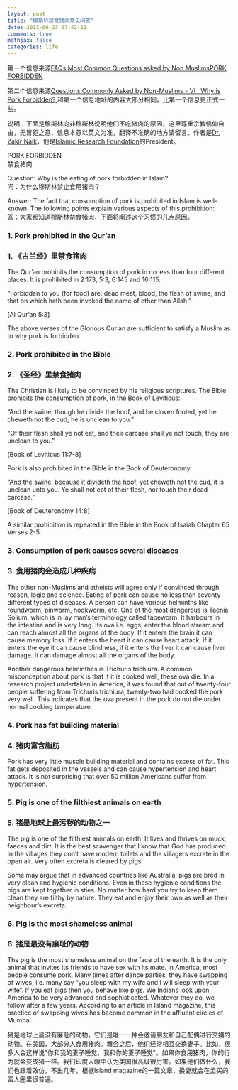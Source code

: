 ```yaml
---
layout: post
title: "穆斯林禁食猪肉常见问答"
date: 2013-06-23 07:42:11
comments: true
mathjax: false
categories: life
---
```

第一个信息来源[FAQs Most Common Questions asked by Non MuslimsPORK FORBIDDEN][first_url]

第二个信息来源[Questions Commonly Asked by Non-Muslims - VI : Why is Pork Forbidden?][second_url],和第一个信息地址的内容大部分相同，比第一个信息更正式一些。

说明：下面是穆斯林向非穆斯林说明他们不吃猪肉的原因，这里尊重宗教信仰自由，无冒犯之意，信息本意以英文为准，翻译不准确的地方请留言。作者是[Dr. Zakir Naik][dr_url]，他是[Islamic Research Foundation](http://www.irf.net/)的President。

PORK FORBIDDEN  
禁食猪肉

Question:
Why is the eating of pork forbidden in Islam?  
问：为什么穆斯林禁止食用猪肉？

Answer:
The fact that consumption of pork is prohibited in Islam is well-known. The following points explain various aspects of this prohibition:  
答：大家都知道穆斯林禁食猪肉，下面将阐述这个习惯的几点原因。

<!--more-->

### 1. Pork prohibited in the Qur’an

### 1. 《古兰经》里禁食猪肉
The Qur’an prohibits the consumption of pork in no less than four different places. It is prohibited in 2:173, 5:3, 6:145 and 16:115.

“Forbidden to you (for food) are: dead meat, blood, the flesh of swine, and that on which hath been invoked the name of other than Allah.”

[Al Qur’an 5:3]

The above verses of the Glorious Qur’an are sufficient to satisfy a Muslim as to why pork is forbidden.

### 2. Pork prohibited in the Bible

### 2. 《圣经》里禁食猪肉
The Christian is likely to be convinced by his religious scriptures. The Bible prohibits the consumption of pork, in the Book of Leviticus:

“And the swine, though he divide the hoof, and be cloven footed, yet he cheweth not the cud; he is unclean to you.”

“Of their flesh shall ye not eat, and their carcase shall ye not touch, they are unclean to you.”

[Book of Leviticus 11:7-8]

Pork is also prohibited in the Bible in the Book of Deuteronomy:

“And the swine, because it divideth the hoof, yet cheweth not the cud, it is unclean unto you. Ye shall not eat of their flesh, nor touch their dead carcase.”

[Book of Deuteronomy 14:8]

A similar prohibition is repeated in the Bible in the Book of Isaiah Chapter 65 Verses 2-5.

### 3. Consumption of pork causes several diseases

### 3. 食用猪肉会造成几种疾病
The other non-Muslims and atheists will agree only if convinced through reason, logic and science. Eating of pork can cause no less than seventy different types of diseases. A person can have various helminths like roundworm, pinworm, hookworm, etc. One of the most dangerous is Taenia Solium, which is in lay man’s terminology called tapeworm. It harbours in the intestine and is very long. Its ova i.e. eggs, enter the blood stream and can reach almost all the organs of the body. If it enters the brain it can cause memory loss. If it enters the heart it can cause heart attack, if it enters the eye it can cause blindness, if it enters the liver it can cause liver damage. It can damage almost all the organs of the body.

Another dangerous helminthes is Trichuris trichiura. A common misconception about pork is that if it is cooked well, these ova die. In a research project undertaken in America, it was found that out of twenty-four people suffering from Trichuris trichiura, twenty-two had cooked the pork very well. This indicates that the ova present in the pork do not die under normal cooking temperature.

### 4. Pork has fat building material

### 4. 猪肉富含脂肪
Pork has very little muscle building material and contains excess of fat. This fat gets deposited in the vessels and can cause hypertension and heart attack. It is not surprising that over 50 million Americans suffer from hypertension.

### 5. Pig is one of the filthiest animals on earth

### 5. 猪是地球上最污秽的动物之一
The pig is one of the filthiest animals on earth. It lives and thrives on muck, faeces and dirt. It is the best scavenger that I know that God has produced. In the villages they don’t have modern toilets and the villagers excrete in the open air. Very often excreta is cleared by pigs.

Some may argue that in advanced countries like Australia, pigs are bred in very clean and hygienic conditions. Even in these hygienic conditions the pigs are kept together in sties. No matter how hard you try to keep them clean they are filthy by nature. They eat and enjoy their own as well as their neighbour’s excreta.

### 6. Pig is the most shameless animal

### 6. 猪是最没有廉耻的动物
The pig is the most shameless animal on the face of the earth. It is the only animal that invites its friends to have sex with its mate. In America, most people consume pork. Many times after dance parties, they have swapping of wives; i.e. many say “you sleep with my wife and I will sleep with your wife”. If you eat pigs then you behave like pigs. We Indians look upon America to be very advanced and sophisticated. Whatever they do, we follow after a few years. According to an article in Island magazine, this practice of swapping wives has become common in the affluent circles of Mumbai.

猪是地球上最没有廉耻的动物，它们是唯一一种会邀请朋友和自己配偶进行交媾的动物。在美国，大部分人食用猪肉。舞会之后，他们经常相互交换妻子。比如，很多人会这样说"你和我的妻子睡觉，我和你的妻子睡觉"。如果你食用猪肉，你的行为就会变成猪一样。我们印度人眼中认为美国很高级很厉害。如果他们做什么，我们也跟着效仿，不出几年，根据Island magazine的一篇文章，换妻就会在孟买的富人圈里很普遍。


[first_url]:http://www.irf.net/index.php?option=com_content&view=article&id=394%3Apork-forbidden&catid=71%3Amost-common-questions-asked-by-non-muslim&Itemid=199
[second_url]:http://www.islamicvoice.com/february.99/zakir.htm
[dr_url]:http://www.irf.net/index.php?option=com_content&view=article&id=22&Itemid=54
